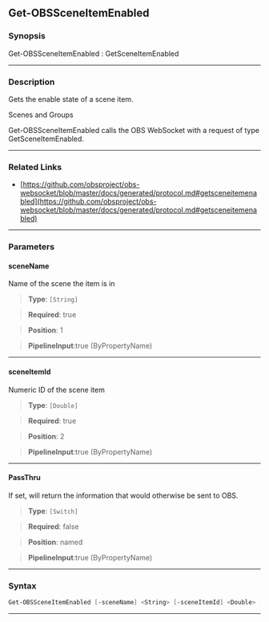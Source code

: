 Get-OBSSceneItemEnabled
-----------------------
### Synopsis
Get-OBSSceneItemEnabled : GetSceneItemEnabled

---
### Description

Gets the enable state of a scene item.

Scenes and Groups


Get-OBSSceneItemEnabled calls the OBS WebSocket with a request of type GetSceneItemEnabled.

---
### Related Links
* [https://github.com/obsproject/obs-websocket/blob/master/docs/generated/protocol.md#getsceneitemenabled](https://github.com/obsproject/obs-websocket/blob/master/docs/generated/protocol.md#getsceneitemenabled)



---
### Parameters
#### **sceneName**

Name of the scene the item is in



> **Type**: ```[String]```

> **Required**: true

> **Position**: 1

> **PipelineInput**:true (ByPropertyName)



---
#### **sceneItemId**

Numeric ID of the scene item



> **Type**: ```[Double]```

> **Required**: true

> **Position**: 2

> **PipelineInput**:true (ByPropertyName)



---
#### **PassThru**

If set, will return the information that would otherwise be sent to OBS.



> **Type**: ```[Switch]```

> **Required**: false

> **Position**: named

> **PipelineInput**:true (ByPropertyName)



---
### Syntax
```PowerShell
Get-OBSSceneItemEnabled [-sceneName] <String> [-sceneItemId] <Double> [-PassThru] [<CommonParameters>]
```
---
